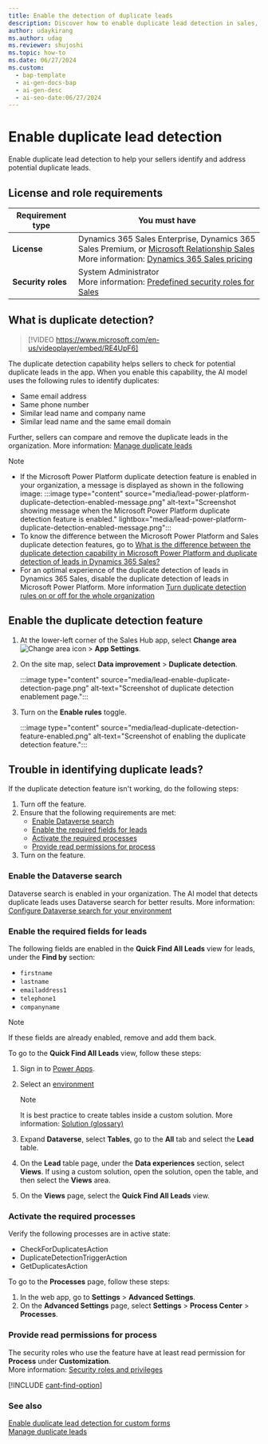 ```yaml
---
title: Enable the detection of duplicate leads
description: Discover how to enable duplicate lead detection in sales, helping sellers identify and address potential duplicates for improved efficiency.
author: udaykirang
ms.author: udag
ms.reviewer: shujoshi
ms.topic: how-to
ms.date: 06/27/2024
ms.custom:
  - bap-template
  - ai-gen-docs-bap
  - ai-gen-desc
  - ai-seo-date:06/27/2024
---
```


# Enable duplicate lead detection 

Enable duplicate lead detection to help your sellers identify and address potential duplicate leads.

## License and role requirements
| Requirement type | You must have |  
|-----------------------|---------|
| **License** | Dynamics 365 Sales Enterprise, Dynamics 365 Sales Premium, or [Microsoft Relationship Sales](https://dynamics.microsoft.com/en-in/sales/relationship-sales/) <br>More information: [Dynamics 365 Sales pricing](https://dynamics.microsoft.com/sales/pricing/) |
| **Security roles** | System Administrator <br> More information: [Predefined security roles for Sales](security-roles-for-sales.md)|

## What is duplicate detection?

>[!VIDEO https://www.microsoft.com/en-us/videoplayer/embed/RE4UpF6]

The duplicate detection capability helps sellers to check for potential duplicate leads in the app. When you enable this capability, the AI model uses the following rules to identify duplicates:

- Same email address  
- Same phone number  
- Similar lead name and company name  
- Similar lead name and the same email domain  

Further, sellers can compare and remove the duplicate leads in the organization. More information: [Manage duplicate leads](manage-duplicate-leads.md)

>[!NOTE]
>- If the Microsoft Power Platform duplicate detection feature is enabled in your organization, a message is displayed as shown in the following image: 
>:::image type="content" source="media/lead-power-platform-duplicate-detection-enabled-message.png" alt-text="Screenshot showing message when the Microsoft Power Platform duplicate detection feature is enabled." lightbox="media/lead-power-platform-duplicate-detection-enabled-message.png":::
>- To know the difference between the Microsoft Power Platform and Sales duplicate detection features, go to [What is the difference between the duplicate detection capability in Microsoft Power Platform and duplicate detection of leads in Dynamics 365 Sales?](faq-lead.md#whats-the-difference-between-the-duplicate-detection-capability-in-power-platform-and-dynamics-365-sales)
>- For an optimal experience of the duplicate detection of leads in Dynamics 365 Sales, disable the duplicate detection of leads in Microsoft Power Platform. More information [Turn duplicate detection rules on or off for the whole organization](/power-platform/admin/turn-duplicate-detection-rules-off-whole-organization)  

## Enable the duplicate detection feature

1. At the lower-left corner of the Sales Hub app, select **Change area** ![Change area icon](media/change-area-icon.png) > **App Settings**.
1. On the site map, select **Data improvement** > **Duplicate detection**.

    :::image type="content" source="media/lead-enable-duplicate-detection-page.png" alt-text="Screenshot of duplicate detection enablement page.":::

1. Turn on the **Enable rules** toggle.

    :::image type="content" source="media/lead-duplicate-detection-feature-enabled.png" alt-text="Screenshot of enabling the duplicate detection feature.":::

## Trouble in identifying duplicate leads?

If the duplicate detection feature isn't working, do the following steps:  

1. Turn off the feature.
1. Ensure that the following requirements are met:
    - [Enable Dataverse search](#enable-the-dataverse-search)
    - [Enable the required fields for leads](#enable-the-required-fields-for-leads)
    - [Activate the required processes](#activate-the-required-processes)
    - [Provide read permissions for process](#provide-read-permissions-for-process)
1. Turn on the feature.

### Enable the Dataverse search

Dataverse search is enabled in your organization. The AI model that detects duplicate leads uses Dataverse search for better results. More information: [Configure Dataverse search for your environment](/power-platform/admin/configure-relevance-search-organization)   
 
### Enable the required fields for leads  

The following fields are enabled in the **Quick Find All Leads** view for leads, under the **Find by** section: 
- `firstname`
- `lastname`
- `emailaddress1`
- `telephone1`
- `companyname`  

>[!NOTE]
>If these fields are already enabled, remove and add them back.

To go to the **Quick Find All Leads** view, follow these steps:

1. Sign in to [Power Apps](https://make.powerapps.com/?utm_source=padocs&utm_medium=linkinadoc&utm_campaign=referralsfromdoc).
1. Select an [environment](/power-apps/maker/model-driven-apps/model-driven-app-glossary#environment)
        
    > [!NOTE]
    > It is best practice to create tables inside a custom solution. More information: [Solution (glossary)](/power-apps/maker/model-driven-apps/model-driven-app-glossary#solution)

1. Expand **Dataverse**, select **Tables**, go to the **All** tab and select the **Lead** table.   
1. On the **Lead** table page, under the **Data experiences** section, select **Views**.  If using a custom solution, open the solution, open the table, and then select the **Views** area.  
1. On the **Views** page, select the **Quick Find All Leads** view.   

### Activate the required processes

Verify the following processes are in active state:
- CheckForDuplicatesAction
- DuplicateDetectionTriggerAction  
- GetDuplicatesAction

To go to the **Processes** page, follow these steps:     

1. In the web app, go to **Settings** > **Advanced Settings**.
2. On the **Advanced Settings** page, select **Settings** > **Process Center** > **Processes**.

### Provide read permissions for process

The security roles who use the feature have at least read permission for **Process** under **Customization**.  
More information: [Security roles and privileges](/power-platform/admin/security-roles-privileges) 

[!INCLUDE [cant-find-option](../includes/cant-find-option.md)]

### See also

[Enable duplicate lead detection for custom forms](enable-duplicate-detection-custom-forms.md)   
[Manage duplicate leads](manage-duplicate-leads.md)  
